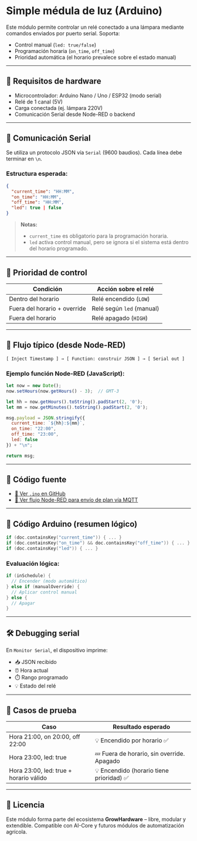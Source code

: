 # Simple médula de luz (Arduino)

Este módulo permite controlar un relé conectado a una lámpara mediante comandos enviados por puerto serial. Soporta:

- Control manual (`led: true/false`)
- Programación horaria (`on_time`, `off_time`)
- Prioridad automática (el horario prevalece sobre el estado manual)

---

## 🔌 Requisitos de hardware

- Microcontrolador: Arduino Nano / Uno / ESP32 (modo serial)
- Relé de 1 canal (5V)
- Carga conectada (ej. lámpara 220V)
- Comunicación Serial desde Node-RED o backend

---

## 📡 Comunicación Serial

Se utiliza un protocolo JSON vía `Serial` (9600 baudios). Cada línea debe terminar en `\n`.

### Estructura esperada:

```json
{
  "current_time": "HH:MM",
  "on_time": "HH:MM",
  "off_time": "HH:MM",
  "led": true | false
}
````

> **Notas:**
>
> * `current_time` es obligatorio para la programación horaria.
> * `led` activa control manual, pero se ignora si el sistema está dentro del horario programado.

---

## 🧠 Prioridad de control

| Condición                    | Acción sobre el relé      |
| ---------------------------- | ------------------------- |
| Dentro del horario           | Relé encendido (`LOW`)    |
| Fuera del horario + override | Relé según `led` (manual) |
| Fuera del horario            | Relé apagado (`HIGH`)     |

---

## 🔄 Flujo típico (desde Node-RED)

```text
[ Inject Timestamp ] → [ Function: construir JSON ] → [ Serial out ]
```

### Ejemplo función Node-RED (JavaScript):

```javascript
let now = new Date();
now.setHours(now.getHours() - 3);  // GMT-3

let hh = now.getHours().toString().padStart(2, '0');
let mm = now.getMinutes().toString().padStart(2, '0');

msg.payload = JSON.stringify({
  current_time: `${hh}:${mm}`,
  on_time: "22:00",
  off_time: "23:00",
  led: false
}) + "\n";

return msg;
```

---

## 🧠 Código fuente

* [🔗 Ver `.ino` en GitHub](https://github.com/growhardware/fullstack/blob/develop/devices/arduinouno/simple-light-medulla.ino)
* [🔗 Ver flujo Node-RED para envío de plan vía MQTT](https://github.com/growhardware/fullstack/blob/develop/nodered/flows.json#L37)

---

## 📘 Código Arduino (resumen lógico)

```cpp
if (doc.containsKey("current_time")) { ... }
if (doc.containsKey("on_time") && doc.containsKey("off_time")) { ... }
if (doc.containsKey("led")) { ... }
```

### Evaluación lógica:

```cpp
if (inSchedule) {
  // Encender (modo automático)
} else if (manualOverride) {
  // Aplicar control manual
} else {
  // Apagar
}
```

---

## 🛠️ Debugging serial

En `Monitor Serial`, el dispositivo imprime:

* 📥 JSON recibido
* ⏰ Hora actual
* ⏱️ Rango programado
* 💡 Estado del relé

---

## 🧪 Casos de prueba

| Caso                                   | Resultado esperado                         |
| -------------------------------------- | ------------------------------------------ |
| Hora 21:00, on 20:00, off 22:00        | 💡 Encendido por horario ✅                 |
| Hora 23:00, led: true                  | 💤 Fuera de horario, sin override. Apagado |
| Hora 23:00, led: true + horario válido | 💡 Encendido (horario tiene prioridad) ✅   |

---

## 🔐 Licencia

Este módulo forma parte del ecosistema **GrowHardware** – libre, modular y extendible. Compatible con AI-Core y futuros módulos de automatización agrícola.
